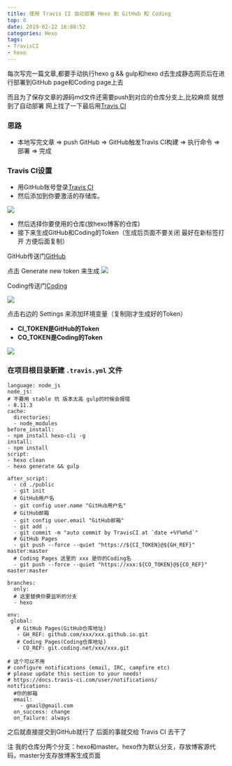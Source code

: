 ```yaml
---
title: 使用 Travis CI 自动部署 Hexo 到 GitHub 和 Coding
top: 0
date: 2019-02-22 16:08:52
categories: Hexo
tags: 
- TravisCI
- hexo
---
```

每次写完一篇文章,都要手动执行hexo g && gulp和hexo d去生成静态网页后在进行部署到GitHub page和Coding page上去

而且为了保存文章的源码md文件还需要push到对应的仓库分支上,比较麻烦 就想到了自动部署 网上找了一下最后用[Travis CI](https://travis-ci.com/)

<!--more-->

### 思路
 * 本地写完文章 => push GitHub => GitHub触发Travis CI构建 => 执行命令 => 部署 => 完成

### Travis CI设置
* 用GitHub账号登录[Travis CI](https://travis-ci.com/)
* 然后添加到你要激活的存储库。
 
![](https://i.loli.net/2019/02/22/5c6fb47d6ba45.png)

* 然后选择你要使用的仓库(放hexo博客的仓库)
* 接下来生成GitHub和Coding的Token（生成后页面不要关闭 最好在新标签打开 方便后面复制）

GitHub传送门[GitHub](https://github.com/settings/tokens)

点击 Generate new token 来生成
![](https://i.loli.net/2019/02/22/5c6fb72e9301e.png)

Coding传送门[Coding](https://coding.net/user/account/setting/tokens)

![](https://i.loli.net/2019/02/22/5c6fb8a13cc9d.png)

点击右边的 Settings 来添加环境变量（复制刚才生成好的Token）
* **CI_TOKEN是GitHub的Token**
* **CO_TOKEN是Coding的Token**

![](https://i.loli.net/2019/02/22/5c6fbb6e4702c.png)

### 在项目根目录新建 `.travis.yml` 文件

```
language: node_js
node_js:
# 不要用 stable 坑 版本太高 gulp的时候会报错 
- 8.11.3
cache:
  directories:
  - node_modules
before_install:
- npm install hexo-cli -g
install:
- npm install
script:
- hexo clean
- hexo generate && gulp

after_script:
  - cd ./public
  - git init
  # GitHub用户名
  - git config user.name "GitHub用户名"
  # GitHub邮箱
  - git config user.email "GitHub邮箱"
  - git add .
  - git commit -m "auto commit by TravisCI at `date +%Y%m%d`"
  # GitHub Pages
  - git push --force --quiet "https://${CI_TOKEN}@${GH_REF}" master:master 
  # Coding Pages 这里的 xxx 是你的Coding名
  - git push --force --quiet "https://xxx:${CO_TOKEN}@${CO_REF}" master:master

branches:
  only:
  # 这里替换你要监听的分支
  - hexo

env:
 global:
   # GitHub Pages(GitHub仓库地址)
   - GH_REF: github.com/xxx/xxx.github.io.git
   # Coding Pages(Coding仓库地址)
   - CO_REF: git.coding.net/xxx/xxx.git

# 这个可以不用
# configure notifications (email, IRC, campfire etc) 
# please update this section to your needs!
# https://docs.travis-ci.com/user/notifications/
notifications:
  #你的邮箱
  email:
    - gmail@gmail.com
  on_success: change
  on_failure: always
```

之后就直接提交到GitHub就行了 后面的事就交给 Travis CI 去干了

注 我的仓库分两个分支：hexo和master。hexo作为默认分支，存放博客源代码，master分支存放博客生成页面
